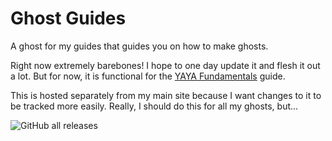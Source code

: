 # Ghost Guides
A ghost for my guides that guides you on how to make ghosts.

Right now extremely barebones! I hope to one day update it and flesh it out a lot. But for now, it is functional for the [YAYA Fundamentals](https://zichqec.github.io/YAYA_Fundamentals/) guide.

This is hosted separately from my main site because I want changes to it to be tracked more easily. Really, I should do this for all my ghosts, but...

![GitHub all releases](https://img.shields.io/github/downloads/Zichqec/ghost_guides/total)
